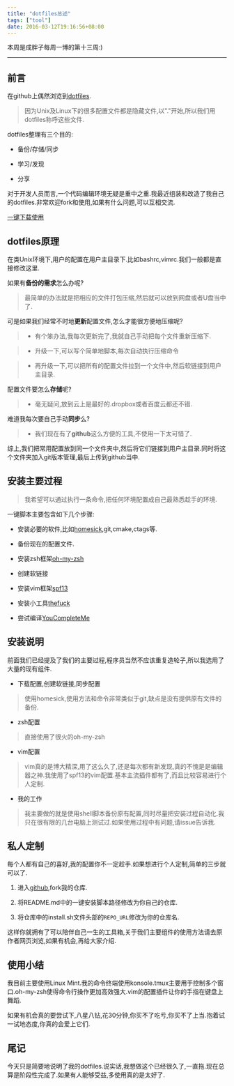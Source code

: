 ```yaml
---
title: "dotfiles总述"
tags: ["tool"]
date: 2016-03-12T19:16:56+08:00
---
```


本周是成胖子每周一博的第十三周:)

---

## 前言
在github上偶然浏览到[dotfiles](https://dotfiles.github.io/).

> 因为Unix及Linux下的很多配置文件都是隐藏文件,以"."开始,所以我们用dotfiles称呼这些文件.

<!--more-->

dotfiles整理有三个目的:

* 备份/存储/同步

* 学习/发现

* 分享

对于开发人员而言,一个代码编辑环境无疑是重中之重.我最近组装和改造了我自己的dotfiles.非常欢迎fork和使用,如果有什么问题,可以互相交流.


[一键下载使用](https://github.com/chengyi818/dotfiles)

## dotfiles原理
在类Unix环境下,用户的配置在用户主目录下.比如bashrc,vimrc.我们一般都是直接修改这里.

如果有**备份的需求**怎么办呢?

> 最简单的办法就是把相应的文件打包压缩,然后就可以放到网盘或者U盘当中了.

可是如果我们经常不时地**更新**配置文件,怎么才能很方便地压缩呢?

> * 有个笨办法,我每次更新完了,我就自己手动把每个文件重新压缩下.

> * 升级一下,可以写个简单地脚本,每次自动执行压缩命令

> * 再升级一下,可以把所有的配置文件拉到一个文件中,然后软链接到用户主目录.

配置文件要怎么**存储**呢?

> * 毫无疑问,放到云上是最好的.dropbox或者百度云都还不错.

难道我每次要自己手动**同步**么?

> * 我们现在有了**github**这么方便的工具,不使用一下太可惜了.

综上,我们把常用配置放到同一个文件夹中,然后将它们链接到用户主目录.同时将这个文件夹加入git版本管理,最后上传到github当中.

## 安装主要过程

> 我希望可以通过执行一条命令,把任何环境配置成自己最熟悉趁手的环境.

一键脚本主要包含如下几个步骤:

* 安装必要的软件,比如[homesick](https://github.com/technicalpickles/homesick),git,cmake,ctags等.

* 备份现在的配置文件.

* 安装zsh框架[oh-my-zsh](https://github.com/robbyrussell/oh-my-zsh)

* 创建软链接

* 安装vim框架[spf13](https://github.com/spf13/spf13-vim)

* 安装小工具[thefuck](https://github.com/nvbn/thefuck)

* 尝试编译[YouCompleteMe](https://github.com/Valloric/YouCompleteMe)

## 安装说明

前面我们已经提及了我们的主要过程,程序员当然不应该重复造轮子,所以我选用了大量的现有组件.

* 下载配置,创建软链接,同步配置

> 使用homesick,使用方法和命令非常类似于git,缺点是没有提供原有文件的备份.

* zsh配置

> 直接使用了很火的oh-my-zsh

* vim配置

> vim真的是博大精深,用了这么久了,还是每次都有新发现,真的不愧是是编辑器之神.我使用了spf13的vim配置.基本主流插件都有了,而且比较容易进行个人定制.

* 我的工作

> 我主要做的就是使用shell脚本备份原有配置,同时尽量把安装过程自动化.我只在很有限的几台电脑上测试过.如果使用过程中有问题,请issue告诉我.

## 私人定制

每个人都有自己的喜好,我的配置你不一定趁手.如果想进行个人定制,简单的三步就可以了.

1. 进入[github](https://github.com/chengyi818/dotfiles),fork我的仓库.

2. 将README.md中的一键安装脚本路径修改为你自己的仓库.

3. 将仓库中的install.sh文件头部的`REPO_URL`修改为你的仓库名.

这样你就拥有了可以陪伴自己一生的工具箱,关于我们主要组件的使用方法请去原作者网页浏览,如果有机会,再给大家介绍.

## 使用小结

我目前主要使用Linux Mint.我的命令终端使用konsole.tmux主要用于控制多个窗口.oh-my-zsh使得命令行操作更加高效强大.vim的配置插件让你的手指在键盘上舞蹈.

如果有机会真的要尝试下,八星八钻,花30分钟,你买不了吃亏,你买不了上当.抱着试一试地态度,你真的会爱上它们.

## 尾记
今天只是简要地说明了我的dotfiles.说实话,我想做这个已经很久了,一直拖.现在总算是阶段性完成了.如果有人能够受益,多使用真的是太好了.
